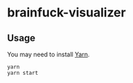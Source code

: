 # brainfuck-visualizer

## Usage

You may need to install [Yarn](https://yarnpkg.com/).

```
yarn
yarn start
```
